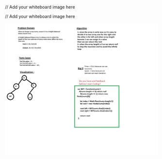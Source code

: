 // Add your whiteboard image here

// Add your whiteboard image here


<img alt="" src="./code3.jpg" style="width: auto;height: auto;">
